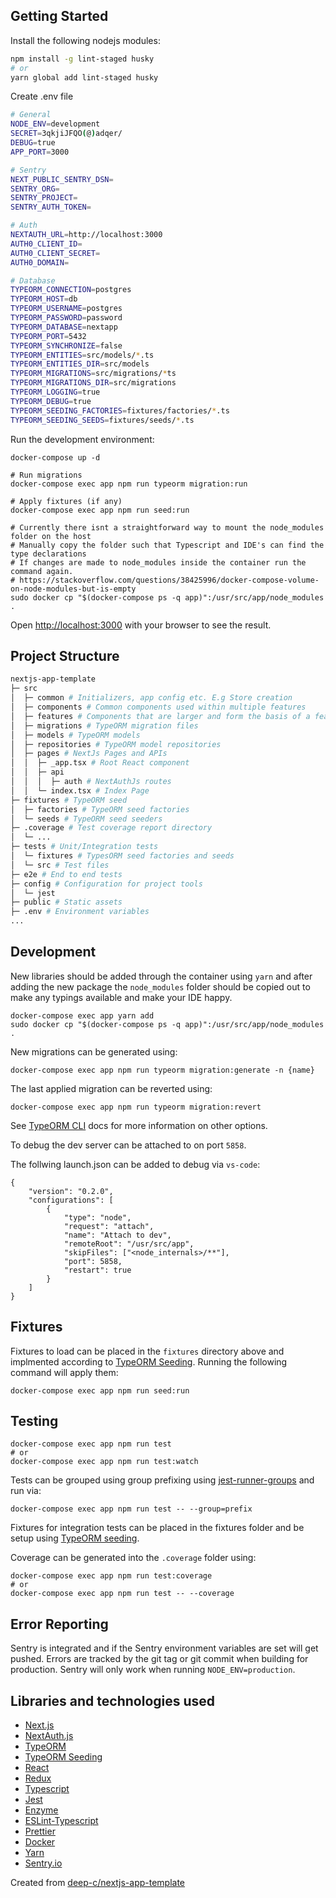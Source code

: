 ## Getting Started

Install the following nodejs modules:

```bash
npm install -g lint-staged husky
# or
yarn global add lint-staged husky
```

Create .env file

```bash
# General
NODE_ENV=development
SECRET=3qkjiJFQO(@)adqer/
DEBUG=true
APP_PORT=3000

# Sentry
NEXT_PUBLIC_SENTRY_DSN=
SENTRY_ORG=
SENTRY_PROJECT=
SENTRY_AUTH_TOKEN=

# Auth
NEXTAUTH_URL=http://localhost:3000
AUTH0_CLIENT_ID=
AUTH0_CLIENT_SECRET=
AUTH0_DOMAIN=

# Database
TYPEORM_CONNECTION=postgres
TYPEORM_HOST=db
TYPEORM_USERNAME=postgres
TYPEORM_PASSWORD=password
TYPEORM_DATABASE=nextapp
TYPEORM_PORT=5432
TYPEORM_SYNCHRONIZE=false
TYPEORM_ENTITIES=src/models/*.ts
TYPEORM_ENTITIES_DIR=src/models
TYPEORM_MIGRATIONS=src/migrations/*ts
TYPEORM_MIGRATIONS_DIR=src/migrations
TYPEORM_LOGGING=true
TYPEORM_DEBUG=true
TYPEORM_SEEDING_FACTORIES=fixtures/factories/*.ts
TYPEORM_SEEDING_SEEDS=fixtures/seeds/*.ts
```

Run the development environment:

```
docker-compose up -d

# Run migrations
docker-compose exec app npm run typeorm migration:run

# Apply fixtures (if any)
docker-compose exec app npm run seed:run

# Currently there isnt a straightforward way to mount the node_modules folder on the host
# Manually copy the folder such that Typescript and IDE's can find the type declarations
# If changes are made to node_modules inside the container run the command again.
# https://stackoverflow.com/questions/38425996/docker-compose-volume-on-node-modules-but-is-empty
sudo docker cp "$(docker-compose ps -q app)":/usr/src/app/node_modules .
```

Open [http://localhost:3000](http://localhost:3000) with your browser to see the result.

## Project Structure

```bash
nextjs-app-template
├─ src
│  ├─ common # Initializers, app config etc. E.g Store creation
│  ├─ components # Common components used within multiple features
│  ├─ features # Components that are larger and form the basis of a feature
│  ├─ migrations # TypeORM migration files
│  ├─ models # TypeORM models
│  ├─ repositories # TypeORM model repositories
│  ├─ pages # NextJs Pages and APIs
│  │  ├─ _app.tsx # Root React component
│  │  ├─ api
│  │  │  ├─ auth # NextAuthJs routes
│  │  └─ index.tsx # Index Page
├─ fixtures # TypeORM seed
│  ├─ factories # TypeORM seed factories
│  └─ seeds # TypeORM seed seeders
├─ .coverage # Test coverage report directory
│  └─ ...
├─ tests # Unit/Integration tests
│  └─ fixtures # TypesORM seed factories and seeds
│  └─ src # Test files
├─ e2e # End to end tests
├─ config # Configuration for project tools
│  └─ jest
├─ public # Static assets
├─ .env # Environment variables
...
```

## Development

New libraries should be added through the container using `yarn` and after adding the new package the `node_modules` folder should be copied out to make any typings available and make your IDE happy.

```
docker-compose exec app yarn add
sudo docker cp "$(docker-compose ps -q app)":/usr/src/app/node_modules .
```

New migrations can be generated using:

```
docker-compose exec app npm run typeorm migration:generate -n {name}
```

The last applied migration can be reverted using:

```
docker-compose exec app npm run typeorm migration:revert
```

See [TypeORM CLI](https://typeorm.io/#/using-cli) docs for more information on other options.

To debug the dev server can be attached to on port `5858`.

The follwing launch.json can be added to debug via `vs-code`:

```
{
    "version": "0.2.0",
    "configurations": [
        {
            "type": "node",
            "request": "attach",
            "name": "Attach to dev",
            "remoteRoot": "/usr/src/app",
            "skipFiles": ["<node_internals>/**"],
            "port": 5858,
            "restart": true
        }
    ]
}
```

## Fixtures

Fixtures to load can be placed in the `fixtures` directory above and implmented according to [TypeORM Seeding](https://github.com/w3tecch/typeorm-seeding#-table-of-contents). Running the following command will apply them:

```
docker-compose exec app npm run seed:run
```

## Testing

```
docker-compose exec app npm run test
# or
docker-compose exec app npm run test:watch
```

Tests can be grouped using group prefixing using [jest-runner-groups](https://github.com/eugene-manuilov/jest-runner-groups) and run via:

```
docker-compose exec app npm run test -- --group=prefix
```

Fixtures for integration tests can be placed in the fixtures folder and be setup using [TypeORM seeding](https://github.com/w3tecch/typeorm-seeding#-seeding-data-in-testing).

Coverage can be generated into the `.coverage` folder using:

```
docker-compose exec app npm run test:coverage
# or
docker-compose exec app npm run test -- --coverage
```

## Error Reporting

Sentry is integrated and if the Sentry environment variables are set will get pushed. Errors are tracked by the git tag or git commit when building for production. Sentry will only work when running `NODE_ENV=production`.

## Libraries and technologies used

-   [Next.js](https://nextjs.org/docs)
-   [NextAuth.js](https://github.com/nextauthjs/next-auth)
-   [TypeORM](https://typeorm.io/#/)
-   [TypeORM Seeding](https://github.com/w3tecch/typeorm-seeding)
-   [React](https://reactjs.org/docs/getting-started.html)
-   [Redux](https://redux-toolkit.js.org/introduction/quick-start)
-   [Typescript](https://www.typescriptlang.org/docs/home.html)
-   [Jest](https://jestjs.io/docs/en/getting-started.html)
-   [Enzyme](https://enzymejs.github.io/enzyme/)
-   [ESLint-Typescript](https://github.com/typescript-eslint/typescript-eslint)
-   [Prettier](https://prettier.io/docs/en/index.html)
-   [Docker](https://docs.docker.com/reference/)
-   [Yarn](https://classic.yarnpkg.com/en/docs/)
-   [Sentry.io](https://sentry.io/)

Created from [deep-c/nextjs-app-template](https://github.com/deep-c/nextjs-app-template)
